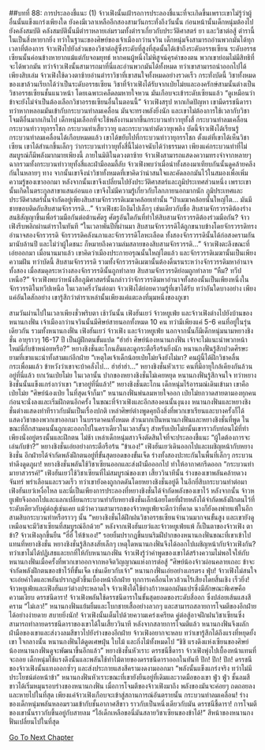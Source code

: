 ##บทที่ 88: การประลองชี้แนะ (1)
จ้าวเฟิงนั้นเฝ้ารอการประลองชี้แนะที่จะเกิดขึ้นเพราะเขาไม่รู้ว่าผู้อื่นนั้นแข็งแกร่งเพียงใด ยังคงมีเวลาเหลืออีกสองสามวันกระทั่งถึงวันนั้น ก่อนหน้านั้นเด็กหนุ่มต้องไปยังคลังสมบัติ
คลังสมบัตินั้นมีตำราหลายเล่มรวมทั้งตำราเกี่ยวกับประวัติศาสตร์ ยา และวิชาต่อสู้ ตำรานี้ในเป็นสิ่งหายากยิ่ง ทว่าในฐานะของศิษย์ของเจ้าเมืองกว่านจวิน เด็กหนุ่มจึงสามารถอ่านพวกมันได้ทุกเวลาที่ต้องการ
จ้าวเฟิงไปยังส่วนของวิชาต่อสู้ซึ่งระดับที่สูงที่สุดนั้นได้เข้าถึงระดับอรรธเซียน ระดับอรรธเซียนนั้นค่อนข้างหายากแม้แต่กับจอมยุทธ์ หากคนผู้หนึ่งไม่พิสูจน์คุรค่าของตน พวกเขาย่อมไม่มีสิทธิที่จะได้พวกมัน ทว่าจ้าวเฟิงนั้นสามารถมาที่นี่และอ่านพวกมันได้ทั้งหมด ทว่าเขาสามารถนำออกไปได้เพียงสิบเล่ม จ้าวเฟิงใช้ดวงตาซ้ายอ่านตำราวิชาที่เขาสนใจทั้งหมดอย่างรวดเร็ว
กระทั่งบัดนี้ วิชาทั้งหมดของเขาล้วนเรียกได้ว่าเป็นระดับอรรธเซียน วิชาที่จ้าวเฟิงได้รับจากเป่ยโม่ยและองครักษ์สามนั้นต่างเป็นวิชาอรรธเซียนชั้นแนวหน้า โดยเฉพาะเคล็ดลมหายใจหวน มันเกือบจะเข้าระดับเซียนแล้ว
“ดูเหมือนว่าข้าจะยังไม่จำเป็นต้องเลือกวิชาอรรธเซียนอื่นในตอนนี้” จ้าวเฟิงสรุป
หากเกิดปัญหา เขามีดรรชนีดารา ทว่าหากหลอมมันเข้ากับกระบวนท่าลมเคลื่อน มันจะทรงพลังยิ่งนัก และเขาไม่ต้องการใช้เวลากับวิชาโจมตีอื่นมากเกินไป เด็กหนุ่มเลือกที่จะใช้พลังงานมากขึ้นกระบวนท่าวายุทั้งสี่ กระบวนท่าลมเคลื่อน กระบวนท่าวายุกรรโชก กระบวนท่าเสี้ยววายุ และกระบวนท่าตัดวายุเพลิง
บัดนี้จ้าวเฟิงได้เรียนรู้กระบวนท่าลมเคลื่อนได้เกือบหมดแล้ว เขาได้ขยับไปที่กระบวนท่าวายุกรรโชก
ตั้งแต่ที่เขาได้เห็นวิชาเซียน เขาได้สำนกขึ้นเล็กๆ ว่ากระบวนท่าวายุทั้งสี่นี้ไม่อาจนับได้ว่าธรรมดา เพียงแค่กระบวนท่าที่ไม่สมบูรณ์ก็มีพลังมากมายเพียงนี้
ภายในมิติในดวงตาซ้าย จ้าวเฟิงสามารถแสดงความทรงจำจากหลายๆ ฉากรวมทั้งกระบวนท่าวายุทั้งสี่และฝ่ามือลมลี้ลับ จ้าวเฟิงพบว่าเมื่อนำทั้งสองมาเทียบกันนั้นดูคล้ายคลึงกันในหลายๆ ทาง จากนั้นเขาจึงนำวิชาทั้งหมดที่เขาคิดว่าน่าสนใจและคัดลอกมันไว้ในสมองเพื่อเพิ่มความรู้ของเขาออกมา
หลังจากนั้นเขาจึงเปลี่ยนไปยังประวัติศาสตร์และภูมิประเทศส่วนหนึ่ง เพราะเขานั้นเกิดในตระกูลสาขาแสนอ่อนแอ เขาจึงไม่มีความรู้เกี่ยวกับโลกภายนอกมากนัก ภูมิประเทศและประวัติศาสตร์นั้นจำกัดอยู่เพียงสิบสามจักรวรรดิเมฆาคล้อยเท่านั้น
“ป่าเมฆาคล้อยนั้นใหญ่โต... มันมีชายขอบติดกับสิบสามจักรวรรดิ...” จ้าวเฟิงชะงักงันไปเล็กๆ
เช่นเดียวกับชื่อ สิบสามจักรวรรดิต้องร่างสนธิสัญญาขึ้นเพื่อร่วมมือกันต่อต้านศัตรู
ศัตรูอันใดกันที่ทำให้สิบสามจักรวรรดิต้องร่วมมือกัน? จ้าวเฟิงรีบพลิกผ่านตำราในทันที
“ในเวลาพันปีที่ผ่านมา สิบสามจักรวรรดิได้ถูกขนาบข้างโดยจักรวรรดิทรงอำนาจสองจักรวรรดิ จักรวรรดิคลังนภาและจักรวรรดิโลหะเลือด ทั้งสองจักรวรรดินั้นได้ก่อสงครามกันมานับล้านปี และไม่ว่าผู้ใดชนะ ก็หมายถึงความล่มสลายของสิบสามจักรวรรดิ...” จ้าวเฟิงตะลึงขณะที่เอ่ยออกมา
เมื่อนานมาแล้ว เขาคิดว่าเมืองประกายอรุณนั้นใหญ่โตแล้ว และจักรวรรดิเมฆานั้นเป็นเพียงความฝัน ทว่าบัดนี้ สิบสามจักรวรรดิ รวมทั้งจักรวรรดิเมฆานั้นต้องดิ้นรนระหว่างจักรวรรดิมหาอำนาจทั้งสอง
เมื่อสมดุลระหว่างสองจักรวรรดินั้นถูกทำลาย สิบสามจักรวรรดิย่อมถูกทำลาย
“หืม? ทวีปเหนือ?”
จ้าวเฟิงพบว่าหนังสือภูมิศาสตร์นั้นกล่าวว่าจักรวรรดิมหาอำนาจทั้งสองนั้นเป็นเพียงหนึ่งในจักรวรรดิในทวีปเหนือ ในเวลาครึ่งวันต่อมา จ้าวเฟิงได้ย่อยความรู้ที่เขาได้รับ ทว่าอันใดบางอย่าง เพียงแค่อันใดสักอย่าง เขารู้สึกว่าตำราเหล่านั้นเพียงแค่แตะลงที่มุมหนึ่งของภูเขา

สามวันผ่านไปในเวลาเพียงชั่วพริบตา
เช้าวันนั้น เฟิงฮันเยว่ จ้าวหยูเฟ่ย และจ้าวเฟิงต่างไปยังบ้านของหนานกงฟั่น เจ้าเมืองกว่านจวินนั้นมีศิษย์สายนอกทั้งหมด 10 คน ทว่ามีเพียงแค่ 5-6 คนที่อยู่ในรุ่นเดียวกัน รวมทั้งหนานกงฟั่น เฟิงฮันเยว่ จ้าวเฟิง และจ้าวหยูเฟ่ย นอกจากนั้นก็มีเด็กหนุ่มนามหยางชิงชั่น อายุราวๆ 16-17 ปี เป็นผู้ฝึกตนขั้นแปด
“ฮ่าฮ่า ศิษย์น้องหนานกงฟั่น เจ้าจะไม่แนะนำพวกหน้าใหม่นี่กับข้าหน่อยหรือ?” หยางชิงชั่นตะโกนลั่นและดูกระตือรือร้นยิ่งนัก
หนานกงฟั่นรู้สึกปวดศีรษะยามที่เขาแนะนำทั้งสามแก่อีกฝ่าย
“เหตุใดเจ้าเด็กน้อยเป่ยโม่ยจึงยังไม่มา? คนผู้นี้ได้ฝึกวิชาคลื่นกระเพื่อมแล้ว ข้าหวังว่าเขาจะบ้าคลั่งไป... ฮ่าฮ่าฮ่า...” หยางชิงชั่นหัวเราะ
คนที่มีอายุใกล้เคียงกันล้วนอยู่ที่นี่แล้ว ยกเว้นเป่ยโม่ย
ในเวลานั้น ปากของหยางชิงชั่นไม่เคยหยุด หนานกงฟั่นรู้สึกจนใจ ทว่าหยางชิงชั่นนั้นแข็งแกร่งกว่าเขา
“เขาอยู่ที่นี่แล้ว!” หยางชิงชั่นตะโกน
เด็กหนุ่มไร้อารมณ์เดินเข้ามา เขาคือเป่ยโม่ย
“ศิษย์น้องเป่ย ในที่สุดเจ้าก็มา” หนานกงฟั่นพ่นลมหายใจออก
เป่ยโม่ยกวาดสายตามองทุกคนก่อนจะนั่งลงและเริ่มฝึกตนอีกครั้ง ในขณะที่จ้าวเฟิงและอีกสองคนนั้นงุนงง หนานกงฟั่นและหยางชิงชั่นต่างแสดงท่าทีราวกับมันเป็นเรื่องปกติ
เหล่าศิษย์ต่างพูดคุยถึงสิ่งที่พวกเขาเรียนและบางครั้งก็ได้แสดงวิชาของพวกเขาออกมา ในบรรดาคนทั้งหมด ส่วนมากเป็นหนานกงฟั่นและหยางชิงชั่นที่พูด ในขณะที่อีกสามคนนั้นถูกเตะออกไปในคราเดียวในเวลาสั้นๆ สำหรับเป่ยโม่ยนั้นเขาราวกับท่อนไม้ที่ทำเพียงนั่งอยู่ตรงนั้นและฝึกตน
ไม่ช้า เหล่าเด็กหนุ่มสาวจึงตัดสินใจที่จะประลองชี้แนะ
“ผู้ใดต้องการจะเล่นกับข้า?” หยางชิงชั่นเอ่ยอย่างกระตือรือร้น
“ข้าเอง!”
เฟิงฮันเยว่เดินออกไปและเผชิญหน้ากับหยางชิงชั่น อีกฝ่ายได้จำกัดพลังฝึกตนอยู่ที่ขั้นสุดยอดของขั้นเจ็ด
ร่างทั้งสองปะทะกันในพื้นที่เล็กๆ
กระบวนท่าดึงดูดภูผา!
หยางชิงชั่นพลันใช้วิชาเซียนออกและส่งฝ่ามือออกไป ทำให้อากาศกรีดออก
“กระบวนท่ามายาสวรรค์!”
เฟิงฮันเยว่ใช้วิชาเซียนที่ไม่สมบูรณ์ของเขา เสี้ยววินาทีนั้น ร่างของเขาพลันคล้ายดวงจันทร์ พร่าเลือนและรวดเร็ว ทว่าเขายังคงถูกกดดันโดยหยางชิงชั่นอยู่ดี
ในอีกยี่สิบกระบวนท่าต่อมา เฟิงฮันเยว่เหงื่อไหล และนี่เป็นเพียงการประลองที่หยางชิงชั่นได้จำกัดพลังของเขาไว้
หลังจากนั้น จ้าวหยูเฟ่ยจึงออกไปและแลกเปลี่ยนกระบวนท่ากับหยางชิงชั่นเล็กน้อยโดยที่ฝ่ายหลังได้จำกัดพลังฝึกตนไว้ที่ระดับเดียวกับคู่ต่อสู่เช่นเคย
แม้ว่าความสามารถของจ้าวหยูเฟ่ยจะดีกว่าที่คาด นางก็ยังคงพ่ายแพ้ในอีกสามสิบกระบวนท่าหรือราวๆ นั้น
“หยางชิงชั่นได้ฝึกฝนวิชาอรรธเซียนจำนวนมากจนขั้นสูง และเขายังดูเหมือนจะมีวิชาเซียนที่สมบูรณ์อีกด้วย”
หลังจากเฟิงฮันเยว่และจ้าวหยูเฟ่ยแพ้ ก็เป็นตาของจ้าวเฟิง
ตาข้า?
จ้าวเฟิงลุกขึ้นยืน
“ฮี่ฮี่ ให้ข้าเอง!” รอยยิ้มปรากฏขึ้นบนริมฝีปากของหนานกงฟั่นขณะที่เขาเข้าไปแทนที่หยางชิงชั่น
หยางชิงชั่นรู้สึกสงสัยเล็กๆ เหตุใดหนานกงฟั่นจึงได้ออกไปเผชิญหน้ากับจ้าวเฟิงกัน? ทว่าเขาไม่ได้ปฏิเสธและยกที่ให้กับหนานกงฟั่น
จ้าวเฟิงรู้ว่าคำพูดของเขาได้สร้างความไม่พอใจให้กับหนานกงฟั่นเมื่อครั้งที่พวกเขาออกจากหอจิตวิญญาณแห่งการต่อสู้
“ศิษย์น้องจ้าวผ่อนคลายเถอะ ข้าจะจำกัดพลังฝึกตนของข้าไว้ที่ขั้นเจ็ด เช่นเดียวกับเจ้า” หนานกงฟั่นเอ่ยอย่างเถรตรง
ฟุ่บ!
จ้าวเฟิงไม่สนใจจะเอ่ยคำใดและพลันปรากฏตัวขึ้นเบื้องหน้าอีกฝ่าย ทุกการเคลื่อนไหวล้วนไร้เสียงโดยสิ้นเชิง
เร็วยิ่ง!
จ้าวหยูเฟ่ยและเฟิงฮันเยว่ต่างประหลาดใจ จ้าวเฟิงได้ใช้ย่างก้าวหมอกผันแปรซึ่งมีลักษณะพิเศษคือความเงียบ
ดรรชนีดารา!
จ้าวเฟิงพลันใช้ดรรชนีดาราในขั้นสุดยอดของระดับสี่ออก ซึ่งปล่อยเส้นแสงสีคราม
“ไม่เลว!” หนานกงฟั่นแย้มยิ้มและโบกชายเสื้ออย่างลวกๆ และสามารถสลายการโจมตีของอีกฝ่ายได้อย่างง่ายดาย
สบายยิ่งนัก!
จ้าวเฟิงนั้นเต็มไปด้วยความเคร่งเครียด คู่ต่อสู้อาจฝึกฝนวิชาเซียนซึ่งสามารถทำลายดรรชนีดาราของเขาได้ในเสี้ยววินาที
หลังจากสลายการโจมตีแล้ว หนานกงฟั่นจึงผลักฝ่ามือของเขาและส่งวงลมสีขาวไปยังร่างของอีกฝ่าย จ้าวเฟิงอยากจะหลบ ทว่าเขารู้สึกได้ถึงแรงที่หยุดยั้งเขา
ใจกลางนั้น หนานกงฟั่นได้ดูดเศษฝุ่น ใบไม้ และกิ่งไม้ทั้งหมดไป
“ชิชิ แรงดึงแห่งเซียนของศิษย์น้องหนานกงฟั่นดูจะพัฒนาขึ้นอีกแล้ว” หยางชิงชั่นหัวเราะ
ดรรชนีชี้ดารา
จ้าวเฟิงพุ่งไปเบื้องหน้าแทนที่จะถอย เด็กหนุ่มใช้แรงดึงนั้นและพลันใช้ท่าไม้ตายของดรรชนีดาราออกในทันที
ปึก! ปึก! ปึก!
ดรรชนีของจ้าวเฟิงนั้นแทงออกซ้ำๆ และส่งประกายแสงสีครามงดงามออกมา
“พลังนั้นแข็งแกร่งจริง ทว่าไม่มีประโยชน์ต่อหน้าข้า” หนานกงฟั่นหัวเราะขณะที่เขายังยืนอยู่ที่เดิมและวาดมือของเขา
ฟู่ว ฟู่ว
ชั้นลมสีขาวได้เริ่มหมุนรอบร่างของหนานกงฟั่น เมื่อการโจมตีของจ้าวเฟิงมาถึง พลังของมันจะค่อยๆ ถดถอยลงและหายไปในที่สุด
เพียงแค่จ้าวเฟิงเกือบจะเข้าสู่สถานการณ์อันตรายนั้น
กระบวนท่าลมเคลื่อน!
ร่างของเด็กหนุ่มพลันหลอมรวมเข้ากับชั้นอากาศสีขาว ราวกับเป็นหนึ่งเดียวกับมัน
ดรรชนีชี้ดารา!
การโจมตีของเขานั้นราวกับขึ้นอยู่กับสายลม
“ไอ้เด็กเหลือขอนี่มันสลายวิชาเซียนของข้าได้!” สีหน้าของหนานกงฟั่นเปลี่ยนไปในที่สุด


[Go To Next Chapter]( ./89.md)